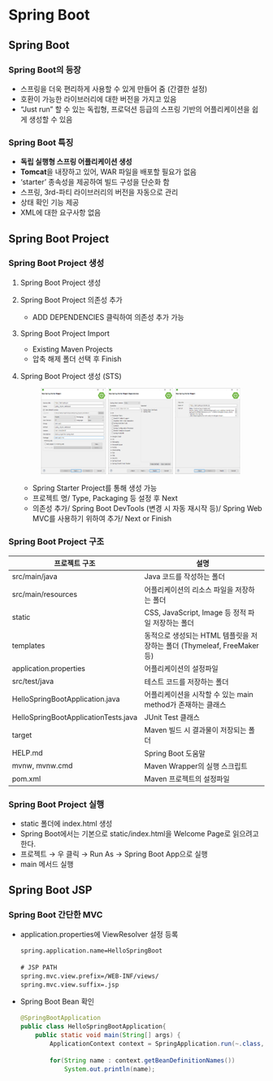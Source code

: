 # Spring Boot

## Spring Boot

### Spring Boot의 등장

- 스프링을 더욱 편리하게 사용할 수 있게 만들어 줌 (간결한 설정)
- 호환이 가능한 라이브러리에 대한 버전을 가지고 있음
- “Just run” 할 수 있는 독립형, 프로덕션 등급의 스프링 기반의 어플리케이션을 쉽게 생성할 수 있음

### Spring Boot 특징

- **독립 실행형 스프링 어플리케이션 생성**
- **Tomcat**을 내장하고 있어, WAR 파일을 배포할 필요가 없음
- ‘starter’ 종속성을 제공하여 빌드 구성을 단순화 함
- 스프링, 3rd-파티 라이브러리의 버전을 자동으로 관리
- 상태 확인 기능 제공
- XML에 대한 요구사항 없음

## Spring Boot Project

### Spring Boot Project 생성

1. Spring Boot Project 생성
2. Spring Boot Project 의존성 추가
    - ADD DEPENDENCIES 클릭하여 의존성 추가 가능
3. Spring Boot Project Import
    - Existing Maven Projects
    - 압축 해제 폴더 선택 후 Finish
4. Spring Boot Project 생성 (STS)
    <figure class="thrid">
      <img src="./img/SpringBoot(1).png" width="32%">
      <img src="./img/SpringBoot(2).png" width="32%">
      <img src="./img/SpringBoot(3).png" width="32%">
    </figure>

    - Spring Starter Project를 통해 생성 가능
    - 프로젝트 명/ Type, Packaging 등 설정 후 Next
    - 의존성 추가/ Spring Boot DevTools (변경 시 자동 재시작 등)/ Spring Web MVC를 사용하기 위하여 추가/ Next or Finish

### Spring Boot Project 구조

| 프로젝트 구조 | 설명 |
| --- | --- |
| src/main/java | Java 코드를 작성하는 폴더 |
| src/main/resources | 어플리케이션의 리소스 파일을 저장하는 폴더 |
| static | CSS, JavaScript, Image 등 정적 파일 저장하는 폴더 |
| templates | 동적으로 생성되는 HTML 템플릿을 저장하는 폴더 (Thymeleaf, FreeMaker 등) |
| application.properties | 어플리케이션의 설정파일 |
| src/test/java | 테스트 코드를 저장하는 폴더 |
| HelloSpringBootApplication.java | 어플리케이션을 시작할 수 있는 main method가 존재하는 클래스 |
| HelloSpringBootApplicationTests.java | JUnit Test 클래스 |
| target | Maven 빌드 시 결과물이 저장되는 폴더 |
| HELP.md | Spring Boot 도움말 |
| mvnw, mvnw.cmd | Maven Wrapper의 실행 스크립트 |
| pom.xml | Maven 프로젝트의 설정파일 |

### Spring Boot Project 실행

- static 폴더에 index.html 생성
- Spring Boot에서는 기본으로 static/index.html을 Welcome Page로 읽으려고 한다.
- 프로젝트 → 우 클릭 → Run As → Spring Boot App으로 실행
- main 메서드 실행

## Spring Boot JSP

### Spring Boot 간단한 MVC

- application.properties에 ViewResolver 설정 등록
    
    ```xml
    spring.application.name=HelloSpringBoot
    
    # JSP PATH
    spring.mvc.view.prefix=/WEB-INF/views/
    spring.mvc.view.suffix=.jsp
    ```
    
- Spring Boot Bean 확인
    
    ```java
    @SpringBootApplication
    public class HelloSpringBootApplication{
    	public static void main(String[] args) {
    		ApplicationContext context = SpringApplication.run(~.class, args);
    		
    		for(String name : context.getBeanDefinitionNames())
    			System.out.println(name);
    ```
